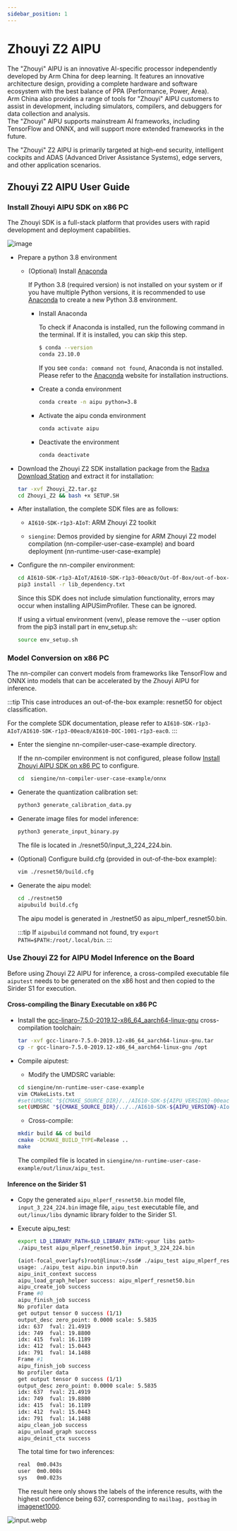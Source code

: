```yaml
---
sidebar_position: 1
---
```


# Zhouyi Z2 AIPU

The "Zhouyi" AIPU is an innovative AI-specific processor independently developed by Arm China for deep learning. It features an innovative architecture design, providing a complete hardware and software ecosystem with the best balance of PPA (Performance, Power, Area).  
Arm China also provides a range of tools for "Zhouyi" AIPU customers to assist in development, including simulators, compilers, and debuggers for data collection and analysis.  
The "Zhouyi" AIPU supports mainstream AI frameworks, including TensorFlow and ONNX, and will support more extended frameworks in the future.

The "Zhouyi" Z2 AIPU is primarily targeted at high-end security, intelligent cockpits and ADAS (Advanced Driver Assistance Systems), edge servers, and other application scenarios.

## Zhouyi Z2 AIPU User Guide

### Install Zhouyi AIPU SDK on x86 PC

The Zhouyi SDK is a full-stack platform that provides users with rapid development and deployment capabilities.

![image](https://user-images.githubusercontent.com/85479712/198521602-49e13a31-bb49-424f-b782-5108274d63c3.png)


- Prepare a python 3.8 environment
  - (Optional) Install [Anaconda](https://www.anaconda.com/)

    If Python 3.8 (required version) is not installed on your system or if you have multiple Python versions, it is recommended to use [Anaconda](https://www.anaconda.com/) to create a new Python 3.8 environment.

    - Install Anaconda

      To check if Anaconda is installed, run the following command in the terminal. If it is installed, you can skip this step.

      ```bash
      $ conda --version
      conda 23.10.0
      ```

      If you see `conda: command not found`, Anaconda is not installed. Please refer to the [Anaconda](https://www.anaconda.com/) website for installation instructions.

    - Create a conda environment

      ```bash
      conda create -n aipu python=3.8
      ```

    - Activate the aipu conda environment

      ```bash
      conda activate aipu
      ```

    - Deactivate the environment

      ```bash
      conda deactivate
      ```

- Download the Zhouyi Z2 SDK installation package from the [Radxa Download Station](https://dl.radxa.com/sirider/s1/) and extract it for installation:
    ```bash
    tar -xvf Zhouyi_Z2.tar.gz
    cd Zhouyi_Z2 && bash +x SETUP.SH
    ```
- After installation, the complete SDK files are as follows:

  - `AI610-SDK-r1p3-AIoT`: ARM Zhouyi Z2 toolkit

  - `siengine`: Demos provided by siengine for ARM Zhouyi Z2 model compilation (nn-compiler-user-case-example) and board deployment (nn-runtime-user-case-example)

- Configure the nn-compiler environment:
    ```bash
    cd AI610-SDK-r1p3-AIoT/AI610-SDK-r1p3-00eac0/Out-Of-Box/out-of-box-nn-compiler
    pip3 install -r lib_dependency.txt
    ```
  Since this SDK does not include simulation functionality, errors may occur when installing AIPUSimProfiler. These can be ignored.

  If using a virtual environment (venv), please remove the --user option from the pip3 install part in env_setup.sh:
    ```bash
    source env_setup.sh
    ```

### Model Conversion on x86 PC

The nn-compiler can convert models from frameworks like TensorFlow and ONNX into models that can be accelerated by the Zhouyi AIPU for inference.

:::tip
This case introduces an out-of-the-box example: resnet50 for object classification.

For the complete SDK documentation, please refer to `AI610-SDK-r1p3-AIoT/AI610-SDK-r1p3-00eac0/AI610-DOC-1001-r1p3-eac0`.
:::

- Enter the siengine nn-compiler-user-case-example directory.

  If the nn-compiler environment is not configured, please follow [Install Zhouyi AIPU SDK on x86 PC](#install-zhouyi-aipu-sdk-on-x86-pc) to configure.

  ```bash
  cd  siengine/nn-compiler-user-case-example/onnx
  ```

- Generate the quantization calibration set:
  ```bash
  python3 generate_calibration_data.py
  ```
- Generate image files for model inference:
  ```bash
  python3 generate_input_binary.py
  ```
  The file is located in ./resnet50/input_3_224_224.bin.

- (Optional) Configure build.cfg (provided in out-of-the-box example):
  ```bash
  vim ./resnet50/build.cfg
  ```
- Generate the aipu model:
  ```bash
  cd ./restnet50
  aipubuild build.cfg
  ```
  The aipu model is generated in ./restnet50 as aipu_mlperf_resnet50.bin. 
  
  :::tip 
  If `aipubuild` command not found, try `export PATH=$PATH:/root/.local/bin`.
  :::
### Use Zhouyi Z2 for AIPU Model Inference on the Board

Before using Zhouyi Z2 AIPU for inference, a cross-compiled executable file `aiputest` needs to be generated on the x86 host and then copied to the Sirider S1 for execution.

#### Cross-compiling the Binary Executable on x86 PC

- Install the [gcc-linaro-7.5.0-2019.12-x86_64_aarch64-linux-gnu](https://releases.linaro.org/components/toolchain/binaries/latest-7/aarch64-linux-gnu/) cross-compilation toolchain:
  ```bash
  tar -xvf gcc-linaro-7.5.0-2019.12-x86_64_aarch64-linux-gnu.tar
  cp -r gcc-linaro-7.5.0-2019.12-x86_64_aarch64-linux-gnu /opt
  ```
- Compile aiputest:

  - Modify the UMDSRC variable:
  ```bash
  cd siengine/nn-runtime-user-case-example 
  vim CMakeLists.txt
  #set(UMDSRC "${CMAKE_SOURCE_DIR}/../AI610-SDK-${AIPU_VERSION}-00eac0/AI610-SDK-1012-${AIPU_VERSION}-eac0/Linux-driver/driver/umd")
  set(UMDSRC "${CMAKE_SOURCE_DIR}/../../AI610-SDK-${AIPU_VERSION}-AIoT/AI610-SDK-r1p3-00eac0/AI610-SDK-1012-${AIPU_VERSION}-eac0/Linux-driver/driver/umd")
  ```
  - Cross-compile:
  ```bash
  mkdir build && cd build
  cmake -DCMAKE_BUILD_TYPE=Release ..
  make
  ```
  The compiled file is located in `siengine/nn-runtime-user-case-example/out/linux/aipu_test`.

#### Inference on the Sirider S1

- Copy the generated `aipu_mlperf_resnet50.bin` model file, `input_3_224_224.bin` image file, `aipu_test` executable file, and `out/linux/libs` dynamic library folder to the Sirider S1.
- Execute aipu_test:
  ```bash
  export LD_LIBRARY_PATH=$LD_LIBRARY_PATH:<your libs path>
  ./aipu_test aipu_mlperf_resnet50.bin input_3_224_224.bin
  ```
  ```bash
  (aiot-focal_overlayfs)root@linux:~/ssd# ./aipu_test aipu_mlperf_resnet50.bin input_3_224_224.bin 
  usage: ./aipu_test aipu.bin input0.bin 
  aipu_init_context success
  aipu_load_graph_helper success: aipu_mlperf_resnet50.bin
  aipu_create_job success
  Frame #0
  aipu_finish_job success
  No profiler data
  get output tensor 0 success (1/1)
  output_desc zero_point: 0.0000 scale: 5.5835
  idx: 637  fval: 21.4919
  idx: 749  fval: 19.8800
  idx: 415  fval: 16.1189
  idx: 412  fval: 15.0443
  idx: 791  fval: 14.1488
  Frame #1
  aipu_finish_job success
  No profiler data
  get output tensor 0 success (1/1)
  output_desc zero_point: 0.0000 scale: 5.5835
  idx: 637  fval: 21.4919
  idx: 749  fval: 19.8800
  idx: 415  fval: 16.1189
  idx: 412  fval: 15.0443
  idx: 791  fval: 14.1488
  aipu_clean_job success
  aipu_unload_graph success
  aipu_deinit_ctx success
  ```
  The total time for two inferences:
  ```bash
  real	0m0.043s
  user	0m0.008s
  sys	0m0.023s
  ```

  The result here only shows the labels of the inference results, with the highest confidence being 637, corresponding to `mailbag, postbag` in [imagenet1000](https://gist.github.com/yrevar/942d3a0ac09ec9e5eb3a).

![input.webp](/img/sirider/s1/aipu_1.webp)


